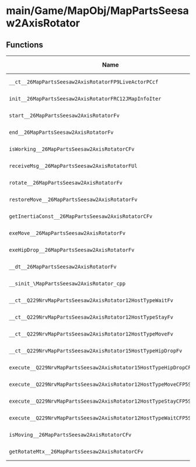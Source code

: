 # main/Game/MapObj/MapPartsSeesaw2AxisRotator

## Functions

| Name | Address | Match % |
|------|---------|---------|
| `__ct__26MapPartsSeesaw2AxisRotatorFP9LiveActorPCcf` | `0x802608D8` | :x: (0.0%) |
| `init__26MapPartsSeesaw2AxisRotatorFRC12JMapInfoIter` | `0x80260990` | :x: (0.0%) |
| `start__26MapPartsSeesaw2AxisRotatorFv` | `0x80260A58` | :x: (0.0%) |
| `end__26MapPartsSeesaw2AxisRotatorFv` | `0x80260AE8` | :x: (0.0%) |
| `isWorking__26MapPartsSeesaw2AxisRotatorCFv` | `0x80260AEC` | :x: (0.0%) |
| `receiveMsg__26MapPartsSeesaw2AxisRotatorFUl` | `0x80260B18` | :x: (0.0%) |
| `rotate__26MapPartsSeesaw2AxisRotatorFv` | `0x80260BAC` | :x: (0.0%) |
| `restoreMove__26MapPartsSeesaw2AxisRotatorFv` | `0x80260DD0` | :x: (0.0%) |
| `getInertiaConst__26MapPartsSeesaw2AxisRotatorCFv` | `0x80260E4C` | :x: (0.0%) |
| `exeMove__26MapPartsSeesaw2AxisRotatorFv` | `0x80260E98` | :x: (0.0%) |
| `exeHipDrop__26MapPartsSeesaw2AxisRotatorFv` | `0x80260EE4` | :x: (0.0%) |
| `__dt__26MapPartsSeesaw2AxisRotatorFv` | `0x80260F38` | :x: (0.0%) |
| `__sinit_\MapPartsSeesaw2AxisRotator_cpp` | `0x80260F90` | :x: (0.0%) |
| `__ct__Q229NrvMapPartsSeesaw2AxisRotator12HostTypeWaitFv` | `0x80260FCC` | :x: (0.0%) |
| `__ct__Q229NrvMapPartsSeesaw2AxisRotator12HostTypeStayFv` | `0x80260FDC` | :x: (0.0%) |
| `__ct__Q229NrvMapPartsSeesaw2AxisRotator12HostTypeMoveFv` | `0x80260FEC` | :x: (0.0%) |
| `__ct__Q229NrvMapPartsSeesaw2AxisRotator15HostTypeHipDropFv` | `0x80260FFC` | :x: (0.0%) |
| `execute__Q229NrvMapPartsSeesaw2AxisRotator15HostTypeHipDropCFP5Spine` | `0x8026100C` | :x: (0.0%) |
| `execute__Q229NrvMapPartsSeesaw2AxisRotator12HostTypeMoveCFP5Spine` | `0x80261014` | :x: (0.0%) |
| `execute__Q229NrvMapPartsSeesaw2AxisRotator12HostTypeStayCFP5Spine` | `0x8026101C` | :x: (0.0%) |
| `execute__Q229NrvMapPartsSeesaw2AxisRotator12HostTypeWaitCFP5Spine` | `0x80261064` | :x: (0.0%) |
| `isMoving__26MapPartsSeesaw2AxisRotatorCFv` | `0x80261068` | :x: (0.0%) |
| `getRotateMtx__26MapPartsSeesaw2AxisRotatorCFv` | `0x80261078` | :x: (0.0%) |